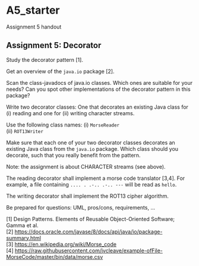 # A5_starter

Assignment 5 handout

Assignment 5: Decorator
--------------------------------

Study the decorator pattern [1].

Get an overview of the ``java.io`` package [2].

Scan the class-javadocs of java.io classes. Which ones are suitable for your needs?
Can you spot other implementations of the decorator pattern in this package?

Write two decorator classes: One that decorates an existing Java class for 
(i) reading and one for (ii) writing character streams.

Use the following class names:
(i) ``MorseReader``  
(ii) ``ROT13Writer``  

Make sure that each one of your two decorator classes decorates an existing Java class from the ``java.io`` package. Which class should you decorate, such that you really benefit from the pattern.

Note: the assignment is about CHARACTER streams (see above).

The reading decorator shall implement a morse code translator [3,4]. 
For example, a file containing ``.... . .-.. .-.. ---`` will be read as ``hello``.

The writing decorator shall implement the ROT13 cipher algorithm.



Be prepared for questions: UML, pros/cons, requirements, ...

[1] Design Patterns. Elements of Reusable Object-Oriented Software; Gamma et al.  
[2] https://docs.oracle.com/javase/8/docs/api/java/io/package-summary.html  
[3] https://en.wikipedia.org/wiki/Morse_code  
[4] https://raw.githubusercontent.com/jvcleave/example-ofFile-MorseCode/master/bin/data/morse.csv  
